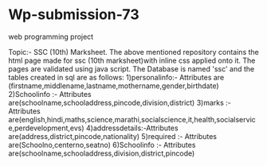 # Wp-submission-73
web programming project

Topic:- SSC (10th) Marksheet.
The above mentioned repository contains the html page made for ssc (10th marksheet)with inline css applied onto it.
The pages are validated using java script.
The Database is named 'ssc' and the tables created in sql are as follows:
1)personalinfo:- Attributes are (firstname,middlename,lastname,mothername,gender,birthdate)
2)Schoolinfo  :-   Attributes are(schoolname,schooladdress,pincode,division,district)
3)marks       :-  Attributes are(english,hindi,maths,science,marathi,socialscience,it,health,socialservice,perdevelopment,evs)
4)addressdetails:-Attributes are(address,district,pincode,nationality)
5)required    :- Attributes are(Schoolno,centerno,seatno)
6)Schoolinfo  :- Attributes are(schoolname,schooladdress,division,district,pincode)
